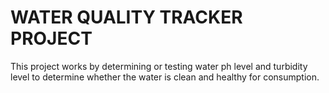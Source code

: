 # WATER QUALITY TRACKER PROJECT
  This project works by determining or testing water ph level and turbidity level to determine whether the water is clean and healthy for consumption.
